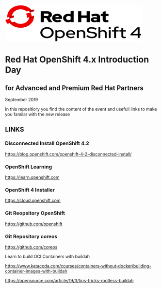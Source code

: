 <img src="https://github.com/alfbach/OCPIntro/blob/master/img.png" width="450" height="120">


# Red Hat OpenShift 4.x Introduction Day
## for Advanced and Premium Red Hat Partners
September 2019

In this repositiory you find the content of the event and usefull links to make you familar with the new release

## LINKS

### Disconnected Install OpenShift 4.2

https://blog.openshift.com/openshift-4-2-disconnected-install/

### OpenShift Learning

https://learn.openshift.com

### OpenShift 4 Installer

https://cloud.openshift.com

### Git Reopsitory OpenShift

https://github.com/openshift

### Git Repository coreos

https://github.com/coreos

Learn to build OCI Containers with buildah

https://www.katacoda.com/courses/containers-without-docker/building-container-images-with-buildah

https://opensource.com/article/19/3/tips-tricks-rootless-buildah
